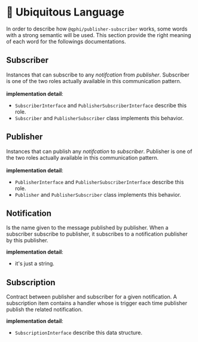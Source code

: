 # 📖 Ubiquitous Language

In order to describe how `@qphi/publisher-subscriber` works, some words with a strong semantic will be used. This section provide the right meaning of each word for the followings documentations. 

## Subscriber
Instances that can subscribe to any *notifcation* from *publisher*. Subscriber is one of the two roles actually available in this communication pattern.
<br/>
<br/>
**implementation detail**: 
* `SubscriberInterface` and `PublisherSubscriberInterface` describe this role.
* `Subscriber` and `PublisherSubscriber` class implements this behavior.

## Publisher
Instances that can publish any *notifcation* to *subscriber*. Publisher is one of the two roles actually available in this communication pattern.
<br/>
<br/>
**implementation detail**:
* `PublisherInterface` and `PublisherSubscriberInterface` describe this role.
* `Publisher` and `PublisherSubscriber` class implements this behavior.

## Notification

Is the name given to the message published by publisher. When a subscriber subscribe to publisher, it subscribes to a notification publisher by this publisher.

**implementation detail**:
* it's just a string.

## Subscription

Contract between publisher and subscriber for a given notification. A subscription item contains a handler whose is trigger each time publisher publish the related notification.

**implementation detail**:
* `SubscriptionInterface` describe this data structure.
